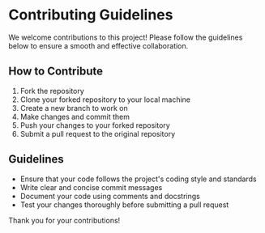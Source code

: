 # Contributing Guidelines

We welcome contributions to this project! Please follow the guidelines below to ensure a smooth and effective collaboration.

## How to Contribute

1. Fork the repository
2. Clone your forked repository to your local machine
3. Create a new branch to work on
4. Make changes and commit them
5. Push your changes to your forked repository
6. Submit a pull request to the original repository

## Guidelines

- Ensure that your code follows the project's coding style and standards
- Write clear and concise commit messages
- Document your code using comments and docstrings
- Test your changes thoroughly before submitting a pull request

Thank you for your contributions!
